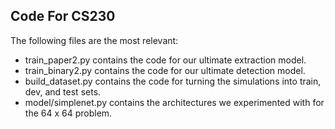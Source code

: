## Code For CS230

The following files are the most relevant:
* train_paper2.py contains the code for our ultimate extraction model.
* train_binary2.py contains the code for our ultimate detection model.
* build_dataset.py contains the code for turning the simulations into train, dev, and test sets.
* model/simplenet.py contains the architectures we experimented with for the 64 x 64 problem.